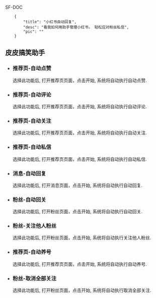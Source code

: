 SF-DOC
```
    {
        "title": "小红书自动回复",
        "desc": "看我如何用助手管理小红书， 轻松应对粉丝私信",
        "pic": ""
    }
```
## 皮皮搞笑助手

-  ### 推荐页-自动点赞
     选择此功能后, 打开推荐页页面，点击开始, 系统将自动执行自动点赞.

-  ### 推荐页-自动评论
     选择此功能后, 打开推荐页页面，点击开始, 系统将自动执行自动评论.

-  ### 推荐页-自动关注
     选择此功能后, 打开推荐页页面，点击开始, 系统将自动执行自动关注.

-  ### 推荐页-自动私信
     选择此功能后, 打开推荐页页面，点击开始, 系统将自动执行自动私信.

-  ### 消息-自动回复
     选择此功能后, 打开消息页面，点击开始, 系统将自动执行自动回复.

-  ### 粉丝-自动回关
     选择此功能后, 打开粉丝页面，点击开始, 系统将自动执行自动回关.

-  ### 粉丝-关注他人粉丝
     选择此功能后, 打开粉丝页面，点击开始, 系统将自动执行关注他人粉丝.

-  ### 推荐页-自动养号
     选择此功能后, 打开推荐页页面，点击开始, 系统将自动执行自动养号.

-  ### 粉丝-取消全部关注
     选择此功能后, 打开粉丝页面，点击开始, 系统将自动执行取消全部关注.

